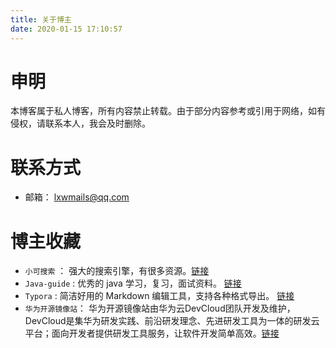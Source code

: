 ```yaml
---
title: 关于博主
date: 2020-01-15 17:10:57
---
```

# 申明
  本博客属于私人博客，所有内容禁止转载。由于部分内容参考或引用于网络，如有侵权，请联系本人，我会及时删除。

# 联系方式

- 邮箱： lxwmails@qq.com

# 博主收藏

- `小可搜索` ： 强大的搜索引擎，有很多资源。[链接](http://magnet.chongbuluo.com/)
- `Java-guide` :  优秀的 java 学习，复习，面试资料。 [链接](https://github.com/Snailclimb/JavaGuide)
- `Typora` : 简洁好用的 Markdown 编辑工具，支持各种格式导出。 [链接](https://www.typora.io/)
- `华为开源镜像站`： 华为开源镜像站由华为云DevCloud团队开发及维护，DevCloud是集华为研发实践、前沿研发理念、先进研发工具为一体的研发云平台；面向开发者提供研发工具服务，让软件开发简单高效。[链接](https://mirrors.huaweicloud.com/)
 
